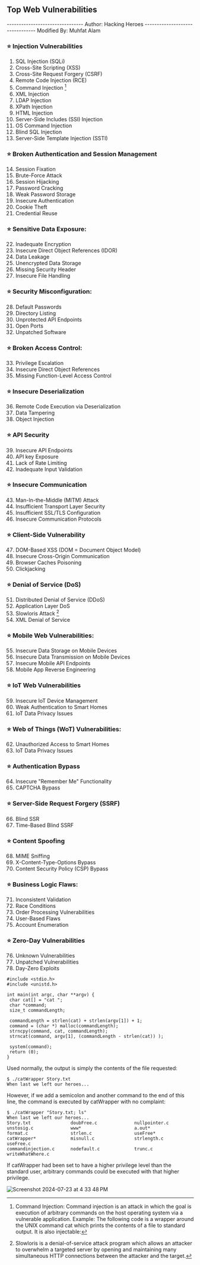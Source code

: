 ## Top Web Vulnerabilities
-------------------------------- Author: Hacking Heroes
-------------------------------- Modified By: Muhfat Alam

### ⭐️ Injection Vulnerabilities
1. SQL Injection (SQLi)
2. Cross-Site Scripting (XSS)
3. Cross-Site Request Forgery (CSRF)
4. Remote Code Injection (RCE)
5. Command Injection [^1]
6. XML Injection
7. LDAP Injection
8. XPath Injection
9. HTML Injection
10. Server-Side Includes (SSI) Injection
11. OS Command Injection
12. Blind SQL Injection
13. Server-Side Template Injection (SSTI)


### ⭐️ Broken Authentication and Session Management
14. Session Fixation
15. Brute-Force Attack
16. Session Hijacking
17. Password Cracking
18. Weak Password Storage
19. Insecure Authentication
20. Cookie Theft
21. Credential Reuse


### ⭐️ Sensitive Data Exposure:
22. Inadequate Encryption
23. Insecure Direct Object References (IDOR)
24. Data Leakage
25. Unencrypted Data Storage
26. Missing Security Header
27. Insecure File Handling


### ⭐️ Security Misconfiguration:
28. Default Passwords
29. Directory Listing
30. Unprotected API Endpoints
31. Open Ports
32. Unpatched Software


### ⭐️ Broken Access Control:
33. Privilege Escalation
34. Insecure Direct Object References
35. Missing Function-Level Access Control


### ⭐️ Insecure Deserialization
36. Remote Code Execution via Deserialization
37. Data Tampering
38. Object Injection


### ⭐️ API Security
39. Insecure API Endpoints
40. API key Exposure
41. Lack of Rate Limiting
42. Inadequate Input Validation


### ⭐️ Insecure Communication
43. Man-In-the-Middle (MITM) Attack
44. Insufficient Transport Layer Security
45. Insufficient SSL/TLS Configuration
46. Insecure Communication Protocols


### ⭐️ Client-Side Vulnerability
47. DOM-Based XSS (DOM = Document Object Model)
48. Insecure Cross-Origin Communication
49. Browser Caches Poisoning
50. Clickjacking


### ⭐️ Denial of Service (DoS)
51. Distributed Denial of Service (DDoS)
52. Application Layer DoS
53. Slowloris Attack  [^2]
54. XML Denial of Service


### ⭐️ Mobile Web Vulnerabilities:
55. Insecure Data Storage on Mobile Devices
56. Insecure Data Transmission on Mobile Devices
57. Insecure Mobile API Endpoints
58. Mobile App Reverse Engineering


### ⭐️ IoT Web Vulnerabilities
59. Insecure IoT Device Management
60. Weak Authentication to Smart Homes
61. IoT Data Privacy Issues


### ⭐️ Web of Things (WoT) Vulnerabilities:
62. Unauthorized Access to Smart Homes
63. IoT Data Privacy Issues


### ⭐️ Authentication Bypass
64. Insecure "Remember Me" Functionality
65. CAPTCHA Bypass


### ⭐️ Server-Side Request Forgery (SSRF)
66. Blind SSR
67. Time-Based Blind SSRF


### ⭐️ Content Spoofing
68. MIME Sniffing
69. X-Content-Type-Options Bypass
70. Content Security Policy (CSP) Bypass


### ⭐️ Business Logic Flaws:
71. Inconsistent Validation
72. Race Conditions
73. Order Processing Vulnerabilities
74. User-Based Flaws
75. Account Enumeration


### ⭐️ Zero-Day Vulnerabilities
76. Unknown Vulnerabilities
77. Unpatched Vulnerabilities
78. Day-Zero Exploits













[^1]: Command Injection: Command injection is an attack in which the goal is execution of arbitrary commands on the host operating system via a vulnerable application.
Example: The following code is a wrapper around the UNIX command cat which prints the contents of a file to standard output. It is also injectable:
```
#include <stdio.h>
#include <unistd.h>

int main(int argc, char **argv) {
 char cat[] = "cat ";
 char *command;
 size_t commandLength;

 commandLength = strlen(cat) + strlen(argv[1]) + 1;
 command = (char *) malloc(commandLength);
 strncpy(command, cat, commandLength);
 strncat(command, argv[1], (commandLength - strlen(cat)) );

 system(command);
 return (0);
}
```

Used normally, the output is simply the contents of the file requested:

```
$ ./catWrapper Story.txt
When last we left our heroes...
```

However, if we add a semicolon and another command to the end of this line, the command is executed by catWrapper with no complaint:

```
$ ./catWrapper "Story.txt; ls"
When last we left our heroes...
Story.txt               doubFree.c              nullpointer.c
unstosig.c              www*                    a.out*
format.c                strlen.c                useFree*
catWrapper*             misnull.c               strlength.c             useFree.c
commandinjection.c      nodefault.c             trunc.c                 writeWhatWhere.c
```

If catWrapper had been set to have a higher privilege level than the standard user, arbitrary commands could be executed with that higher privilege.



[^2]: Slowloris is a denial-of-service attack program which allows an attacker to overwhelm a targeted server by opening and maintaining many simultaneous HTTP connections between the attacker and the target.

![Screenshot 2024-07-23 at 4 33 48 PM](https://github.com/user-attachments/assets/19dfeba9-c9f3-4a6d-bef4-ed0395b06d45)
